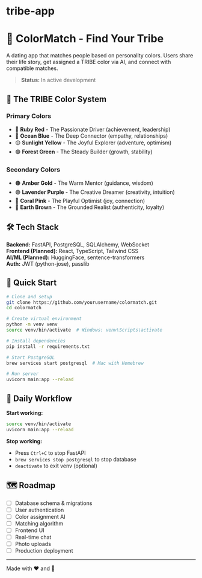 # tribe-app
# 🎨 ColorMatch - Find Your Tribe

A dating app that matches people based on personality colors. Users share their life story, get assigned a TRIBE color via AI, and connect with compatible matches.

> **Status:** In active development

## 🌈 The TRIBE Color System

### Primary Colors
- 🔴 **Ruby Red** - The Passionate Driver (achievement, leadership)
- 🔵 **Ocean Blue** - The Deep Connector (empathy, relationships)
- 🟡 **Sunlight Yellow** - The Joyful Explorer (adventure, optimism)
- 🟢 **Forest Green** - The Steady Builder (growth, stability)

### Secondary Colors
- 🟠 **Amber Gold** - The Warm Mentor (guidance, wisdom)
- 🟣 **Lavender Purple** - The Creative Dreamer (creativity, intuition)
- 🩷 **Coral Pink** - The Playful Optimist (joy, connection)
- 🤎 **Earth Brown** - The Grounded Realist (authenticity, loyalty)

## 🛠️ Tech Stack

**Backend:** FastAPI, PostgreSQL, SQLAlchemy, WebSocket  
**Frontend (Planned):** React, TypeScript, Tailwind CSS  
**AI/ML (Planned):** HuggingFace, sentence-transformers  
**Auth:** JWT (python-jose), passlib

## 🚀 Quick Start

```bash
# Clone and setup
git clone https://github.com/yourusername/colormatch.git
cd colormatch

# Create virtual environment
python -m venv venv
source venv/bin/activate  # Windows: venv\Scripts\activate

# Install dependencies
pip install -r requirements.txt

# Start PostgreSQL
brew services start postgresql  # Mac with Homebrew

# Run server
uvicorn main:app --reload
```

## 🔄 Daily Workflow

**Start working:**
```bash
source venv/bin/activate
uvicorn main:app --reload
```

**Stop working:**
- Press `Ctrl+C` to stop FastAPI
- `brew services stop postgresql` to stop database
- `deactivate` to exit venv (optional)

## 🗺️ Roadmap

- [ ] Database schema & migrations
- [ ] User authentication
- [ ] Color assignment AI
- [ ] Matching algorithm
- [ ] Frontend UI
- [ ] Real-time chat
- [ ] Photo uploads
- [ ] Production deployment

---

Made with ❤️ and 🎨
